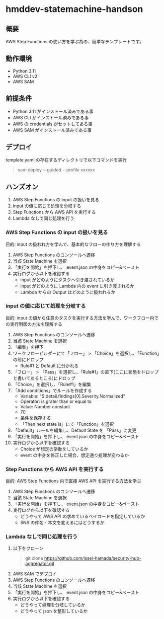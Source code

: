 # hmddev-statemachine-handson

## 概要

AWS Step Functions の使い方を学ぶ為の、簡単なテンプレートです。

## 動作環境

- Python 3.11
- AWS CLI v2
- AWS SAM

## 前提条件

- Python 3.11 がインストール済みである事
- AWS CLI がインストール済みである事
- AWS の credentials がセットしてある事
- AWS SAM がインストール済みである事

## デプロイ

template.yaml の存在するディレクトリで以下コマンドを実行

> sam deploy --guided --profile xxxxxx

## ハンズオン

1. AWS Step Functions の input の扱いを見る
2. input の値に応じて処理を分岐する
3. Step Functions から AWS API を実行する
4. Lambda なしで同じ処理を行う

### AWS Step Functions の input の扱いを見る

目的: input の扱われ方を学んで、基本的なフローの作り方を理解する

1. AWS Step Functions のコンソールへ遷移
2. 当該 State Machine を選択
3. 「実行を開始」を押下し、 event.json の中身をコピー&ペースト
4. 実行ログから以下を確認する
   - input がどのようにタスクへ引き渡されているか
   - input がどのように Lambda 内の event に引き渡されるか
   - Lambda からの Output はどのように扱われるか

### input の値に応じて処理を分岐する

目的: input の値から任意のタスクを実行する方法を学んで、ワークフロー内での実行制御の方法を理解する

1. AWS Step Functions のコンソールへ遷移
2. 当該 State Machine を選択
3. 「編集」を押下
4. ワークフロービルダーにて「フロー」 > 「Choice」を選択し、「Function」の前にドロップ
   - Rule#1 と Default に分かれる
5. 「フロー」 > 「Pass」を選択し、「Rule#1」の直下(ここに状態をドロップと書いてあるところ)にドロップ
6. 「Choice」を選択し、「Rule#1」を編集
7. 「Add conditions」でルールを作成する
   - Variable: "$.detail.findings[0].Severity.Normalized"
   - Operator: is grater than or equal to
   - Value: Number constant
   - 70
   - 条件を保存する
   - 「Then next state is」にて「Function」を選択
8. 「Default」ルールを編集し、Default State を 「Pass」に変更
9. 「実行を開始」を押下し、 event.json の中身をコピー&ペースト
10. 実行ログから以下を確認する
    - Choice が想定の挙動をしているか
    - event の中身を修正した場合、想定通り処理が変わるか

### Step Functions から AWS API を実行する

目的: AWS Step Functions 内で直接 AWS API を実行する方法を学ぶ

1. AWS Step Functions のコンソールへ遷移
2. 当該 State Machine を選択
3. 「実行を開始」を押下し、 event.json の中身をコピー&ペースト
4. 実行ログから以下を確認する
   - どうやって AWS API の求めているペイロードを指定しているか
   - SNS の件名・本文を変えるにはどうするか

### Lambda なしで同じ処理を行う

1. 以下をクローン
   > git clone https://github.com/issei-hamada/security-hub-aggregator.git
2. AWS SAM でデプロイ
3. AWS Step Functions のコンソールへ遷移
4. 当該 State Machine を選択
5. 「実行を開始」を押下し、 event.json の中身をコピー&ペースト
6. 実行ログから以下を確認する
   - どうやって処理を分岐しているか
   - どうやって json を整形しているか
